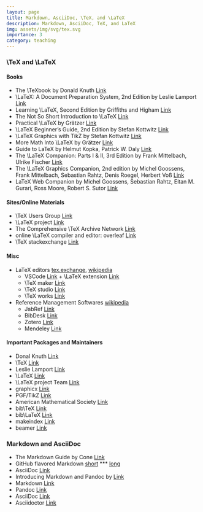 ```yaml
---
layout: page
title: Markdown, AsciiDoc, \TeX, and \LaTeX
description: Markdown, AsciiDoc, TeX, and LaTeX
img: assets/img/svg/tex.svg
importance: 3
category: teaching
---
```


### \TeX and \LaTeX

#### Books

* The \TeXbook by Donald Knuth [Link](https://www.ctan.org/pkg/texbook?lang=en)
* \LaTeX: A Document Preparation System, 2nd Edition by Leslie Lamport [Link](https://www.informit.com/store/latex-a-document-preparation-system-9780201529838?ranMID=24808)
* Learning \LaTeX, Second Edition by Griffiths and Higham [Link](https://dl.acm.org/doi/book/10.5555/3074073)
* The Not So Short Introduction to \LaTeX [Link](https://packages.oth-regensburg.de/ctan/info/lshort/english/lshort.pdf)
* Practical \LaTeX by Grätzer [Link](https://link.springer.com/book/10.1007/978-3-319-06425-3)
* \LaTeX Beginner’s Guide, 2nd Edition by Stefan Kottwitz [Link](https://www.oreilly.com/library/view/latex-beginners-guide/9781801078658/)
* \LaTeX Graphics with TikZ by Stefan Kottwitz [Link](https://www.oreilly.com/library/view/latex-graphics-with/9781804618233/)
* More Math Into \LaTeX by Grätzer [Link](https://link.springer.com/book/10.1007/978-3-319-23796-1)
* Guide to LaTeX by Helmut Kopka, Patrick W. Daly [Link](https://www.informit.com/store/guide-to-latex-adobe-reader-9780321639653?ranMID=24808)
* The \LaTeX Companion: Parts I & II, 3rd Edition by Frank Mittelbach, Ulrike Fischer [Link](https://www.informit.com/store/latex-companion-parts-i-ii-3rd-edition-9780138166489?ranMID=24808)
* The \LaTeX Graphics Companion, 2nd edition by Michel Goossens, Frank Mittelbach, Sebastian Rahtz, Denis Roegel, Herbert Voß [Link](https://www.lehmanns.de/shop/mathematik-informatik/58611042-9783965433038-the-latex-graphics-companion)
* LaTeX Web Companion by Michel Goossens, Sebastian Rahtz, Eitan M. Gurari, Ross Moore, Robert S. Sutor [Link](https://www.informit.com/store/latex-web-companion-integrating-tex-html-and-xml-9780201433111?ranMID=24808)
   
#### Sites/Online Materials

* \TeX Users Group [Link](https://tug.org/)
* \LaTeX project [Link](https://www.latex-project.org/)
* The Comprehensive \TeX Archive Network [Link](https://ctan.org/)
* online \LaTeX compiler and editor: overleaf [Link](https://www.overleaf.com/)
* \TeX stackexchange [Link](https://tex.stackexchange.com/)

#### Misc

* LaTeX editors [tex.exchange](https://tex.stackexchange.com/questions/339/latex-editors-ides), [wikipedia](https://en.wikipedia.org/wiki/Comparison_of_TeX_editors)
   - VSCode [Link](https://code.visualstudio.com/) + \LaTeX extension [Link](https://marketplace.visualstudio.com/items?itemName=James-Yu.latex-workshop)
   - \TeX maker [Link](https://www.xm1math.net/texmaker/)
   - \TeX studio [Link](https://www.texstudio.org/)
   - \TeX works [Link](https://www.tug.org/texworks/)
* Reference Management Softwares [wikipedia](https://en.wikipedia.org/wiki/Comparison_of_reference_management_software)
   - JabRef [Link](https://www.jabref.org/)
   - BibDesk [Link](https://bibdesk.sourceforge.io/)
   - Zotero [Link](https://www.zotero.org/)
   - Mendeley [Link](https://www.mendeley.com)

#### Important Packages and Maintainers

* Donal Knuth [Link](https://www.ctan.org/author/knuth)
* \TeX [Link](https://ctan.org/pkg/tex)
* Leslie Lamport [Link](https://www.ctan.org/author/lamport)
* \LaTeX [Link](https://ctan.org/pkg/latex)
* \LaTeX project Team [Link](https://www.ctan.org/author/latex)
* graphicx [Link](graphicx)
* PGF/TikZ [Link](https://www.ctan.org/pkg/pgf)
* American Mathematical Society [Link](https://ctan.org/author/ams)
* bib\TeX [Link](https://ctan.org/pkg/bibtex)
* bib\LaTeX [Link](https://ctan.org/pkg/biblatex)
* makeindex [Link](makeindex)
* beamer [Link](https://ctan.org/pkg/beamer)

### Markdown and AsciiDoc

* The Markdown Guide by Cone [Link](https://www.markdownguide.org/book/)
* GitHub flavored Markdown [short](https://docs.github.com/en/get-started/writing-on-github/getting-started-with-writing-and-formatting-on-github/basic-writing-and-formatting-syntax) *** [long](https://github.github.com/gfm/)
* AsciiDoc [Link](https://asciidoc.org)
* Introducing Markdown and Pandoc by [Link](https://www.oreilly.com/library/view/introducing-markdown-and/9781484251492/?_gl=1*mp73u0*_ga*MzQzMDQyOTA1LjE2NzM5NzI3NTg.*_ga_092EL089CH*MTY3Mzk4NDY5OS4yLjAuMTY3Mzk4NDY5OS42MC4wLjA.)
* Markdown [Link](https://daringfireball.net/projects/markdown/)
* Pandoc [Link](https://pandoc.org)
* AsciiDoc [Link](https://asciidoc.org)
* Asciidoctor [Link](https://asciidoctor.org)


